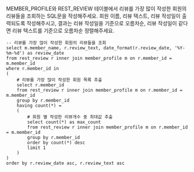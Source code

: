 MEMBER_PROFILE와 REST_REVIEW 테이블에서 리뷰를 가장 많이 작성한 회원의 리뷰들을 조회하는 SQL문을 작성해주세요. 회원 이름, 리뷰 텍스트, 리뷰 작성일이 출력되도록 작성해주시고, 결과는 리뷰 작성일을 기준으로 오름차순, 리뷰 작성일이 같다면 리뷰 텍스트를 기준으로 오름차순 정렬해주세요.

```mysql
-- 리뷰를 가장 많이 작성한 회원의 리뷰들을 조회
select m.member_name, r.review_text, date_format(r.review_date, '%Y-%m-%d') as review_date
from rest_review r inner join member_profile m on r.member_id = m.member_id
where r.member_id in
(
    # 리뷰를 가장 많이 작성한 회원 목록 추출
    select r.member_id
    from rest_review r inner join member_profile m on r.member_id = m.member_id
    group by r.member_id
    having count(*) =
    (
        # 회원 별 작성한 리뷰개수 중 최대값 추출
        select count(*) as max_count
        from rest_review r inner join member_profile m on r.member_id = m.member_id
        group by r.member_id
        order by count(*) desc
        limit 1
    )
)
order by r.review_date asc, r.review_text asc
```
